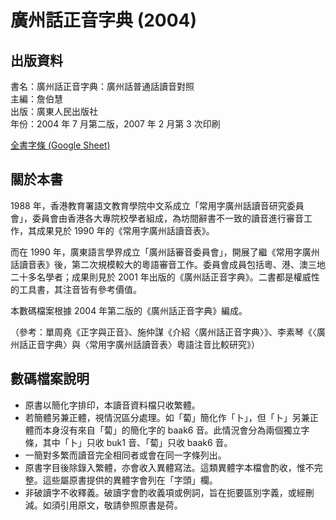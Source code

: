 廣州話正音字典 (2004)
=====================

出版資料
--------
書名：廣州話正音字典：廣州話普通話讀音對照<br>
主編：詹伯慧 <br>
出版：廣東人民出版社<br>
年份：2004 年 7 月第二版，2007 年 2 月第 3 次印刷 <br>

[全書字條 (Google Sheet)](https://goo.gl/Nvg7Lo)

關於本書
--------
1988 年，香港教育署語文教育學院中文系成立「常用字廣州話讀音研究委員會」，委員會由香港各大專院校學者組成，為坊間辭書不一致的讀音進行審音工作，其成果見於 1990 年的《常用字廣州話讀音表》。

而在 1990 年，廣東語言學界成立「廣州話審音委員會」，開展了繼《常用字廣州話讀音表》後，第二次規模較大的粵語審音工作。委員會成員包括粵、港、澳三地二十多名學者；成果則見於 2001 年出版的《廣州話正音字典》。二書都是權威性的工具書，其注音皆有參考價值。

本數碼檔案根據 2004 年第二版的《廣州話正音字典》編成。

（參考：單周堯《正字與正音》、施仲謀《介紹〈廣州話正音字典〉》、李素琴《〈廣州話正音字典〉與〈常用字廣州話讀音表〉粵語注音比較研究》）

數碼檔案說明
------------
 * 原書以簡化字排印，本讀音資料檔只收繁體。
 * 若簡體另兼正體，視情況區分處理。如「蔔」簡化作「卜」，但「卜」另兼正體而本身沒有來自「蔔」的簡化字的 baak6 音。此情況會分為兩個獨立字條，其中「卜」只收 buk1 音、「蔔」只收 baak6 音。
 * 一簡對多繁而讀音完全相同者或會在同一字條列出。
 * 原書字目後除錄入繁體，亦會收入異體寫法。這類異體字本檔會酌收，惟不完整。這些屬原書提供的異體字會列在「字頭」欄。
 * 非破讀字不收釋義。破讀字會酌收義項或例詞，旨在扼要區別字義，或經刪減。如須引用原文，敬請參照原書是荷。
